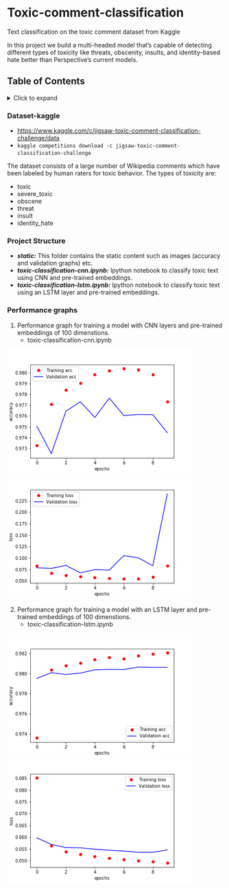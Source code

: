 
# Toxic-comment-classification
Text classification on the toxic comment dataset from Kaggle

In this project we build a multi-headed model that’s capable of detecting different types of toxicity like threats, obscenity, insults, and identity-based hate better than Perspective’s current models.

## Table of Contents
<!-- ⛔️ MD-MAGIC-EXAMPLE:START (TOC:collapse=true&collapseText=Click to expand) -->
<details>
<summary>Click to expand</summary>

- [Dataset - Kaggle](#dataset-kaggle)
- [Project Structure](#project-structure)
- [Performance graphs](#performance-graphs)

</details>
<!-- ⛔️ MD-MAGIC-EXAMPLE:END -->

### Dataset-kaggle

- https://www.kaggle.com/c/jigsaw-toxic-comment-classification-challenge/data
- ```kaggle competitions download -c jigsaw-toxic-comment-classification-challenge```

The dataset consists of a large number of Wikipedia comments which have been labeled by human raters for toxic behavior. The types of toxicity are:

- toxic
- severe_toxic
- obscene
- threat
- insult
- identity_hate


### Project Structure

- ***static:*** This folder contains the static content such as images (accuracy and validation graphs) etc.
- ***toxic-classification-cnn.ipynb:*** Ipython notebook to classify toxic text using CNN and pre-trained embeddings.
- ***toxic-classification-lstm.ipynb:*** Ipython notebook to classify toxic text using an LSTM layer and pre-trained embeddings.


### Performance graphs

1. Performance graph for training a model with CNN layers and pre-trained embeddings of 100 dimenstions. 
   - toxic-classification-cnn.ipynb

![Accuracy](https://github.com/agoel41/toxic-comment-classification/blob/master/static/acc_toxic_cnn.png) ![Loss](https://github.com/agoel41/toxic-comment-classification/blob/master/static/loss_toxic_cnn.png)

2. Performance graph for training a model with an LSTM layer and pre-trained embeddings of 100 dimenstions.
   - toxic-classification-lstm.ipynb
   
![Accuracy](https://github.com/agoel41/toxic-comment-classification/blob/master/static/acc_toxic_lstm.png) ![Loss](https://github.com/agoel41/toxic-comment-classification/blob/master/static/loss_toxic_lstm.png)

